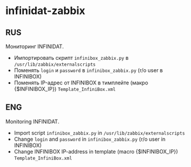 # infinidat-zabbix
## RUS
Мониторинг INFINIDAT.

* Импортировать скрипт `infinibox_zabbix.py` в `/usr/lib/zabbix/externalscripts`
* Поменять `login` и `password` в `infinibox_zabbix.py` (r/o user в INFINIBOX)
* Поменять IP-адрес от INFINIBOX в тимплейте (макро {$INFINIBOX_IP}) `Template_InfiniBox.xml`

## ENG
Monitoring INFINIDAT.

* Import script `infinibox_zabbix.py` in `/usr/lib/zabbix/externalscripts`
* Change `login` and `password` in `infinibox_zabbix.py` (r/o user in INFINIBOX)
* Change INFINIBOX IP-address in template (macro {$INFINIBOX_IP}) `Template_InfiniBox.xml`
